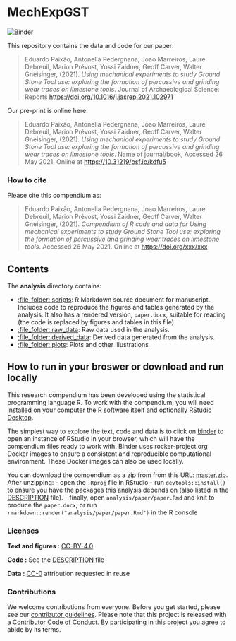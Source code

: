 
<!-- README.md is generated from README.Rmd. Please edit that file -->

# MechExpGST

[![Binder](https://mybinder.org/badge_logo.svg)](https://mybinder.org/v2/gh/jmmarreiros/MechExpGST/master?urlpath=rstudio)

This repository contains the data and code for our paper:

> Eduardo Paixão, Antonella Pedergnana, Joao Marreiros, Laure Debreuil,
> Marion Prévost, Yossi Zaidner, Geoff Carver, Walter Gneisinger,
> (2021). *Using mechanical experiments to study Ground Stone Tool use:
> exploring the formation of percussive and grinding wear traces on
> limestone tools*. Journal of Archaeological Science: Reports
> <https://doi.org/10.1016/j.jasrep.2021.102971>

Our pre-print is online here:

> Eduardo Paixão, Antonella Pedergnana, Joao Marreiros, Laure Debreuil,
> Marion Prévost, Yossi Zaidner, Geoff Carver, Walter Gneisinger,
> (2021). *Using mechanical experiments to study Ground Stone Tool use:
> exploring the formation of percussive and grinding wear traces on
> limestone tools*. Name of journal/book, Accessed 26 May 2021. Online
> at <https://10.31219/osf.io/kdfu5>

### How to cite

Please cite this compendium as:

> Eduardo Paixão, Antonella Pedergnana, Joao Marreiros, Laure Debreuil,
> Marion Prévost, Yossi Zaidner, Geoff Carver, Walter Gneisinger,
> (2021). *Compendium of R code and data for Using mechanical
> experiments to study Ground Stone Tool use: exploring the formation of
> percussive and grinding wear traces on limestone tools*. Accessed 26
> May 2021. Online at <https://doi.org/xxx/xxx>

## Contents

The **analysis** directory contains:

-   [:file\_folder: scripts](/analysis/paper): R Markdown source
    document for manuscript. Includes code to reproduce the figures and
    tables generated by the analysis. It also has a rendered version,
    `paper.docx`, suitable for reading (the code is replaced by figures
    and tables in this file)
-   [:file\_folder: raw\_data](/analysis/data): Raw data used in the
    analysis.
-   [:file\_folder: derived\_data](/analysis/data): Derived data
    generated from the analysis.
-   [:file\_folder: plots](/analysis/figures): Plots and other
    illustrations

## How to run in your broswer or download and run locally

This research compendium has been developed using the statistical
programming language R. To work with the compendium, you will need
installed on your computer the [R
software](https://cloud.r-project.org/) itself and optionally [RStudio
Desktop](https://rstudio.com/products/rstudio/download/).

The simplest way to explore the text, code and data is to click on
[binder](https://mybinder.org/v2/gh/jmmarreiros/MechExpGST/master?urlpath=rstudio)
to open an instance of RStudio in your browser, which will have the
compendium files ready to work with. Binder uses rocker-project.org
Docker images to ensure a consistent and reproducible computational
environment. These Docker images can also be used locally.

You can download the compendium as a zip from from this URL:
[master.zip](/archive/master.zip). After unzipping: - open the `.Rproj`
file in RStudio - run `devtools::install()` to ensure you have the
packages this analysis depends on (also listed in the
[DESCRIPTION](/DESCRIPTION) file). - finally, open
`analysis/paper/paper.Rmd` and knit to produce the `paper.docx`, or run
`rmarkdown::render("analysis/paper/paper.Rmd")` in the R console

### Licenses

**Text and figures :**
[CC-BY-4.0](http://creativecommons.org/licenses/by/4.0/)

**Code :** See the [DESCRIPTION](DESCRIPTION) file

**Data :** [CC-0](http://creativecommons.org/publicdomain/zero/1.0/)
attribution requested in reuse

### Contributions

We welcome contributions from everyone. Before you get started, please
see our [contributor guidelines](CONTRIBUTING.md). Please note that this
project is released with a [Contributor Code of Conduct](CONDUCT.md). By
participating in this project you agree to abide by its terms.
